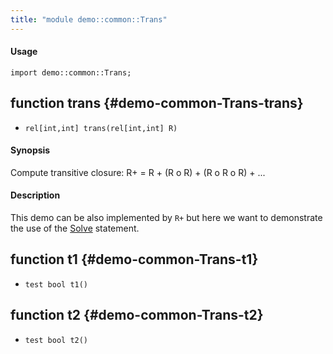 ```yaml
---
title: "module demo::common::Trans"
---
```


#### Usage

`import demo::common::Trans;`


## function trans {#demo-common-Trans-trans}

* ``rel[int,int] trans(rel[int,int] R)``

#### Synopsis

Compute transitive closure: R+ = R + (R o R) + (R o R o R) + ...

#### Description


  This demo can be also implemented by `R+` but here
  we want to demonstrate the use of the [Solve](../../../Rascal/Statements/Solve/) statement.

## function t1 {#demo-common-Trans-t1}

* ``test bool t1()``

## function t2 {#demo-common-Trans-t2}

* ``test bool t2()``

